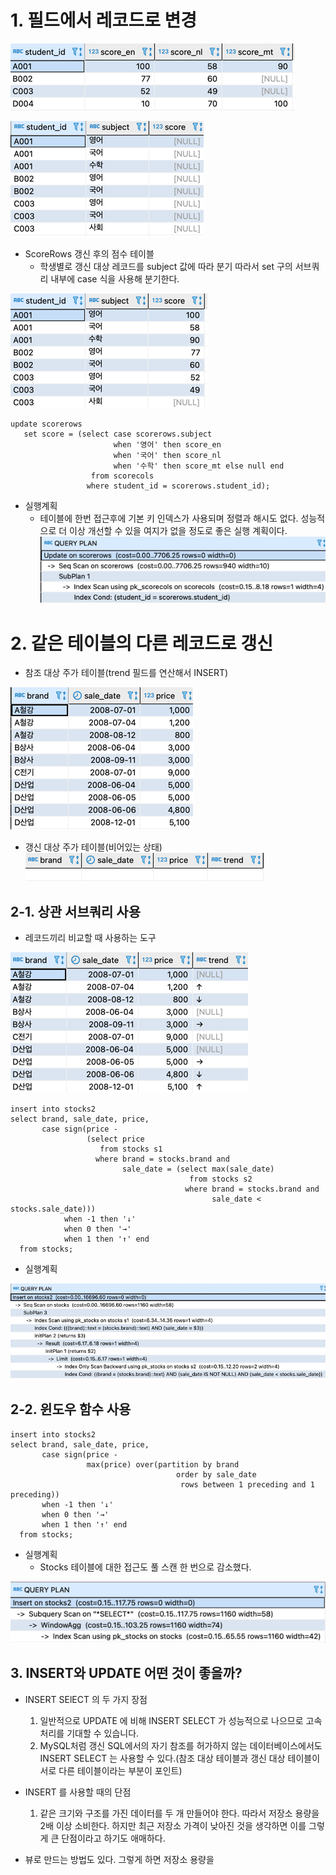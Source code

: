 # 1. 필드에서 레코드로 변경

![img_9.png](img_9.png)

![img_10.png](img_10.png)

- ScoreRows 갱신 후의 점수 테이블
  - 학생별로 갱신 대상 레코드를 subject 값에 따라 분기 따라서 set 구의 서브쿼리 내부에 case 식을 사용해 분기한다.
  
![img_11.png](img_11.png)

```roomsql
update scorerows  
   set score = (select case scorerows.subject 
                       when '영어' then score_en
                       when '국어' then score_nl
                       when '수학' then score_mt else null end
                  from scorecols 
                 where student_id = scorerows.student_id);
```

- 실행계획
  - 테이블에 한번 접근후에 기본 키 인덱스가 사용되며 정렬과 해시도 없다. 성능적으로 더 이상 개선할  수 있을 여지가 없을 정도로 좋은 실행 계획이다.
![img_12.png](img_12.png)

# 2. 같은 테이블의 다른 레코드로 갱신

- 참조 대상 주가 테이블(trend 필드를 연산해서 INSERT)

![img_13.png](img_13.png)

- 갱신 대상 주가 테이블(비어있는 상태)
![img_14.png](img_14.png)

## 2-1. 상관 서브쿼리 사용
- 레코드끼리 비교할 때 사용하는 도구

![img_15.png](img_15.png)

```roomsql
insert into stocks2 
select brand, sale_date, price, 
       case sign(price - 
                 (select price 
                    from stocks s1 
                   where brand = stocks.brand and 
                         sale_date = (select max(sale_date) 
                                        from stocks s2 
                                       where brand = stocks.brand and 
                                             sale_date < stocks.sale_date)))
            when -1 then '↓'
            when 0 then '→'
            when 1 then '↑' end
  from stocks;
```

- 실행계획

![img_16.png](img_16.png)

## 2-2. 윈도우 함수 사용

```roomsql
insert into stocks2
select brand, sale_date, price, 
       case sign(price - 
                 max(price) over(partition by brand 
                                     order by sale_date
                                      rows between 1 preceding and 1 preceding))
       when -1 then '↓'
       when 0 then '→'
       when 1 then '↑' end
  from stocks;
```

- 실행계획
  - Stocks 테이블에 대한 접근도 풀 스캔 한 번으로 감소했다.

![img_17.png](img_17.png)

## 3. INSERT와 UPDATE 어떤 것이 좋을까?
- INSERT SElECT 의 두 가지 장점
  1. 일반적으로 UPDATE 에 비해 INSERT SELECT 가 성능적으로 나으므로 고속 처리를 기대할 수 있습니다.
  2. MySQL처럼 갱신 SQL에서의 자기 참조를 허가하지 않는 데이터베이스에서도 INSERT SELECT 는 사용할 수 있다.(참조 대상 테이블과 갱신 대상 테이블이 서로 다른 테이블이라는 부분이 포인트)

- INSERT 를 사용할 때의 단점
  1. 같은 크기와 구조를 가진 데이터를 두 개 만들어야 한다. 따라서 저장소 용량을 2배 이상 소비한다. 하지만 최근 저장소 가격이 낮아진 것을 생각하면 이를 그렇게 큰 단점이라고 하기도 애매하다.

- 뷰로 만드는 방법도 있다. 그렇게 하면 저장소 용량을 